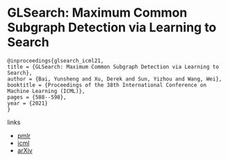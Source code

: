 # GLSearch: Maximum Common Subgraph Detection via Learning to Search

```
@inproceedings{glsearch_icml21,
title = {GLSearch: Maximum Common Subgraph Detection via Learning to Search},
author = {Bai, Yunsheng and Xu, Derek and Sun, Yizhou and Wang, Wei},
booktitle = {Proceedings of the 38th International Conference on Machine Learning (ICML)},
pages = {588--598},
year = {2021}
}
```

links
- [pmlr](http://proceedings.mlr.press/v139/bai21e.html)
- [icml](https://icml.cc/virtual/2021/poster/10447)
- [arXiv](https://arxiv.org/abs/2002.03129)
